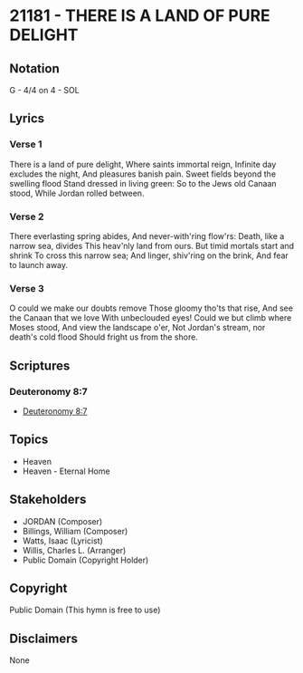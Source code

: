 # 21181 - THERE IS A LAND OF PURE DELIGHT

## Notation

G - 4/4 on 4 - SOL

## Lyrics

### Verse 1

There is a land of pure delight, Where saints immortal reign, Infinite day excludes the night, And pleasures banish pain. Sweet fields beyond the swelling flood Stand dressed in living green: So to the Jews old Canaan stood, While Jordan rolled between.

### Verse 2

There everlasting spring abides, And never-with'ring flow'rs: Death, like a narrow sea, divides This heav'nly land from ours. But timid mortals start and shrink To cross this narrow sea; And linger, shiv'ring on the brink, And fear to launch away.

### Verse 3

O could we make our doubts remove Those gloomy tho'ts that rise, And see the Canaan that we love With unbeclouded eyes! Could we but climb where Moses stood, And view the landscape o'er, Not Jordan's stream, nor death's cold flood Should fright us from the shore.


## Scriptures

### Deuteronomy 8:7

- [Deuteronomy 8:7](https://www.biblegateway.com/passage/?search=Deuteronomy%208%3A7)


## Topics

- Heaven
- Heaven - Eternal Home

## Stakeholders

- JORDAN (Composer)
- Billings, William (Composer)
- Watts, Isaac (Lyricist)
- Willis, Charles L. (Arranger)
- Public Domain (Copyright Holder)

## Copyright

Public Domain
(This hymn is free to use)

## Disclaimers

None

